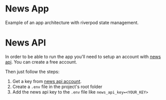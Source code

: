 # News App

Example of an app architecture with riverpod state management.

# News API

In order to be able to run the app you'll need to setup an account with [news api](https://newsapi.org). You can create a free account.

Then just follow the steps:

1. Get a key from [news api account](https://newsapi.org/account).
2. Create a `.env` file in the project's root folder
3. Add the news api key to the `.env` file like `news_api_key=<YOUR_KEY>`
